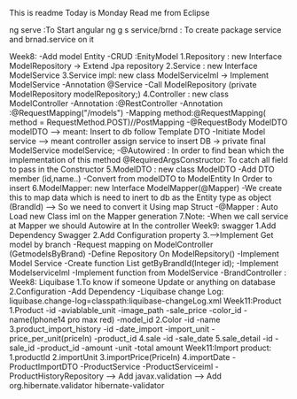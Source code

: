 This is readme
Today is Monday
Read me from Eclipse


ng serve :To Start angular
ng g s service/brnd : To create package service and brnad.service on it 

Week8: 
	-Add model Entity
		-CRUD :EnityModel 
			1.Repository : new Interface ModelRepository -> Extend Jpa repository
			2.Service : new Interface ModelService
			3.Service impl: new class ModelServiceIml -> Implement ModelService
				-Annotation @Service 
				-Call ModelRepository (private ModelRepository modelRepository;)
			4.Controller : new class ModelController
				-Annotation :@RestController
				-Annotation :@RequestMapping("/models")
				-Mapping method:@RequestMapping( method = RequestMethod.POST)//PostMapping
				-@RequestBody ModelDTO modelDTO --> meant: Insert to db follow Template DTO
				-Initiate Model service --> meant controller assign service to insert DB 
					->	private final ModelService modelService;
				-@Autowired : In order to find bean which the implementation of this method
				@RequiredArgsConstructor: To catch all field to pass in the Constructor 
			5.ModelDTO : new class ModelDTO 
				-Add DTO member (id,name..)
				-Convert from modelDTO to ModelEntity In Order to insert 
			6.ModelMapper: new Interface ModelMapper(@Mapper)
				-We create this to map data which is need to inert to db as the Entity type 
				as object (BrandId) --> So we need to convert it Using map Struct
				-@Mapper : Auto Load new Class iml on the Mapper generation 
			7.Note:
				-When we call service at Mapper we should Autowire at In the controller
Week9: swagger 
	1.Add Dependency Swagger 
	2.Add Configuration property 
	3.-->Implement Get model by branch 
		-Request mapping on ModelController (GetmodelsByBrand)
		-Define Repository On ModelRepsitory()
		-Implement Model Service 
			-Create function List<Model> getByBrandId(Integer id);
		-Implement ModelserviceIml
			-Implement function from ModelService 
		-BrandController :
Week8: Liquibase 
	1.To know if someone Update or anything on database 
	2.Configuration
		-Add Dependency
		-Liquibase change Log: liquibase.change-log=classpath:liquibase-changeLog.xml
Week11:Product 
	1.Product 
		-id
		-aviablable_unit 
		-image_path 
		-sale_price
		-color_id
		-name(Iphone14 pro max red)
		-model_id
	2.Color
		-id
		-name
	3.product_import_history
		-id
		-date_import
		-import_unit
		-price_per_unit(priceIn)
		-product_id 
	4.sale
		-id
		-sale_date
	5.sale_detail
		-id
		-sale_id
		-product_id
		-amount
		-unit
		-total amount
Week11:Import product:
	1.productId
	2.importUnit 
	3.importPrice(PriceIn)
	4.importDate
-ProductImportDTO
-ProductService 
-ProductServiceiml
-ProductHistoryRepository 
--> Add javax.validation
--> Add <dependency>
    <groupId>org.hibernate.validator</groupId>
    <artifactId>hibernate-validator</artifactId>
</dependency>

